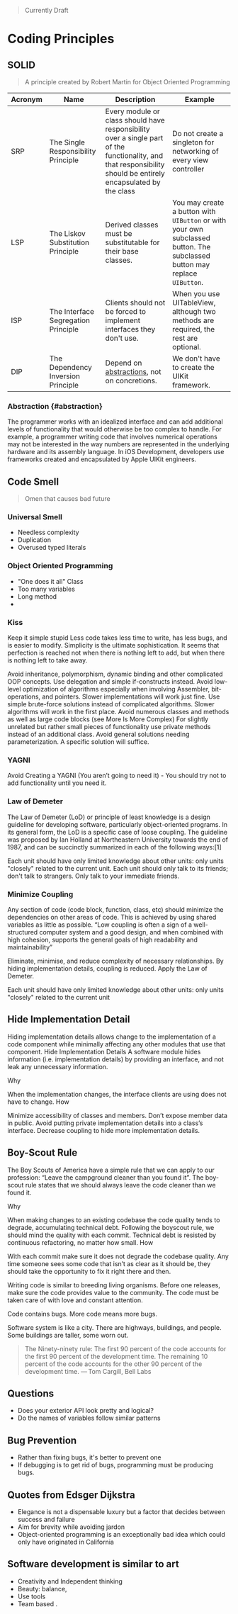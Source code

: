 > Currently Draft

# Coding Principles

## SOLID
> A principle created by Robert Martin for Object Oriented Programming

| Acronym | Name | Description | Example |
| --- | --- | --- | --- |
| SRP	| The Single Responsibility Principle | Every module or class should have responsibility over a single part of the functionality, and that responsibility should be entirely encapsulated by the class  | Do not create a singleton for networking of every view controller |
| LSP	| The Liskov Substitution Principle | Derived classes must be substitutable for their base classes. | You may create a button with `UIButton` or with your own subclassed button. The subclassed button may replace `UIButton`.
| ISP	| The Interface Segregation Principle | Clients should not be forced to implement interfaces they don't use. | When you use UITableView, although two methods are required, the rest are optional. |
| DIP	| The Dependency Inversion Principle | Depend on [abstractions](Content/others/software_engineering/coding_principles.md#abstraction), not on concretions. | We don't have to create the UIKit framework. |

### Abstraction {#abstraction}
The programmer works with an idealized interface and can add additional levels of functionality that would otherwise be too complex to handle. For example, a programmer writing code that involves numerical operations may not be interested in the way numbers are represented in the underlying hardware and its assembly language. In iOS Development, developers use frameworks created and encapsulated by Apple UIKit engineers.




## Code Smell
> Omen that causes bad future


### Universal Smell
- Needless complexity
- Duplication
- Overused typed literals

### Object Oriented Programming
 - "One does it all" Class
 - Too many variables
 - Long method
 -


### Kiss
Keep it simple stupid
Less code takes less time to write, has less bugs, and is easier to modify. Simplicity is the ultimate sophistication. It seems that perfection is reached not when there is nothing left to add, but when there is nothing left to take away.

Avoid inheritance, polymorphism, dynamic binding and other complicated OOP concepts. Use delegation and simple if-constructs instead.
Avoid low-level optimization of algorithms especially when involving Assembler, bit-operations, and pointers. Slower implementations will work just fine.
Use simple brute-force solutions instead of complicated algorithms. Slower algorithms will work in the first place.
Avoid numerous classes and methods as well as large code blocks (see More Is More Complex)
For slightly unrelated but rather small pieces of functionality use private methods instead of an additional class.
Avoid general solutions needing parameterization. A specific solution will suffice.


### YAGNI
Avoid Creating a YAGNI (You aren’t going to need it) - You should try not to add functionality until you need it.

### Law of Demeter
The Law of Demeter (LoD) or principle of least knowledge is a design guideline for developing software, particularly object-oriented programs. In its general form, the LoD is a specific case of loose coupling. The guideline was proposed by Ian Holland at Northeastern University towards the end of 1987, and can be succinctly summarized in each of the following ways:[1]

Each unit should have only limited knowledge about other units: only units "closely" related to the current unit.
Each unit should only talk to its friends; don't talk to strangers.
Only talk to your immediate friends.


### Minimize Coupling
Any section of code (code block, function, class, etc) should minimize the dependencies on other areas of code. This is achieved by using shared variables as little as possible. “Low coupling is often a sign of a well-structured computer system and a good design, and when combined with high cohesion, supports the general goals of high readability and maintainability”

Eliminate, minimise, and reduce complexity of necessary relationships.
By hiding implementation details, coupling is reduced.
Apply the Law of Demeter.

Each unit should have only limited knowledge about other units: only units "closely" related to the current unit



## Hide Implementation Detail
Hiding implementation details allows change to the implementation of a code component while minimally affecting any other modules that use that component.
Hide Implementation Details
A software module hides information (i.e. implementation details) by providing an interface, and not leak any unnecessary information.

Why

When the implementation changes, the interface clients are using does not have to change.
How

Minimize accessibility of classes and members.
Don’t expose member data in public.
Avoid putting private implementation details into a class’s interface.
Decrease coupling to hide more implementation details.


## Boy-Scout Rule
The Boy Scouts of America have a simple rule that we can apply to our profession: “Leave the campground cleaner than you found it”. The boy-scout rule states that we should always leave the code cleaner than we found it.

Why

When making changes to an existing codebase the code quality tends to degrade, accumulating technical debt. Following the boyscout rule, we should mind the quality with each commit. Technical debt is resisted by continuous refactoring, no matter how small.
How

With each commit make sure it does not degrade the codebase quality.
Any time someone sees some code that isn’t as clear as it should be, they should take the opportunity to fix it right there and then.

Writing code is similar to breeding living organisms. Before one releases, make sure the code provides value to the community. The code must be taken care of with love and constant attention.

Code contains bugs. More code means more bugs.

Software system is like a city. There are highways, buildings, and people. Some buildings are taller, some worn out.

> The Ninety-ninety rule: The first 90 percent of the code accounts for the first 90 percent of the development time. The remaining 10 percent of the code accounts for the other 90 percent of the development time. — Tom Cargill, Bell Labs


## Questions
- Does your exterior API look pretty and logical?
- Do the names of variables follow similar patterns

## Bug Prevention
 - Rather than fixing bugs, it's better to prevent one
 - If debugging is to get rid of bugs, programming must be producing bugs.


## Quotes from Edsger Dijkstra
 - Elegance is not a dispensable luxury but a factor that decides between success and failure
 - Aim for brevity while avoiding jardon
 - Object-oriented programming is an exceptionally bad idea which could only have originated in California

## Software development is similar to art
 - Creativity and Independent thinking
 - Beauty: balance,
 - Use tools
 - Team based .
